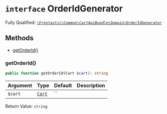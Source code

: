 # `interface`  OrderIdGenerator

Fully Qualified: [`\Frontastic\Common\CartApiBundle\Domain\OrderIdGenerator`](../../../../src/php/CartApiBundle/Domain/OrderIdGenerator.php)




## Methods

* [getOrderId()](#getOrderId)


### getOrderId()


```php
public function getOrderId(Cart $cart): string
```






Argument|Type|Default|Description
--------|----|-------|-----------
`$cart`|[`Cart`](Cart.md)|``|

Return Value: `string`

